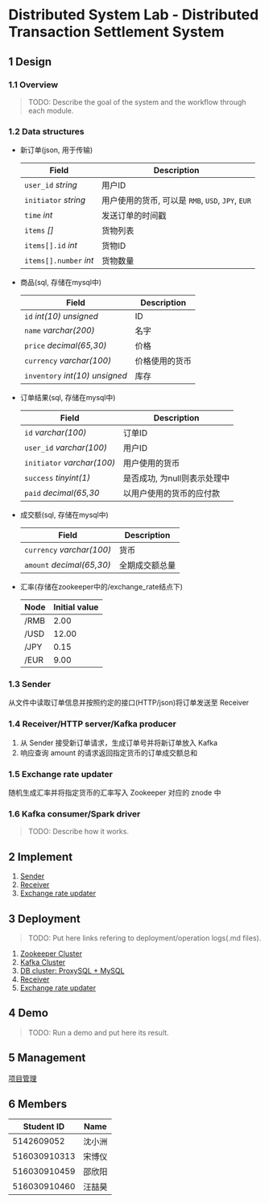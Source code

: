 # Distributed System Lab - Distributed Transaction Settlement System
## 1 Design
### 1.1 Overview

> TODO: Describe the goal of the system and the workflow through each module.

### 1.2 Data structures

- 新订单(json, 用于传输)

   |Field|Description|
   |--|--|
   |`user_id` _string_|用户ID|
   |`initiator` _string_|用户使用的货币, 可以是 `RMB`, `USD`, `JPY`, `EUR`|
   |`time` _int_|发送订单的时间戳|
   |`items` _[]_|货物列表|
   |`items[].id` _int_|货物ID|
   |`items[].number` _int_|货物数量|

- 商品(sql, 存储在mysql中)

   |Field|Description|
   |--|--|
   |`id` _int(10) unsigned_|ID|
   |`name` _varchar(200)_|名字|
   |`price` _decimal(65,30)_|价格|
   |`currency` _varchar(100)_|价格使用的货币|
   |`inventory` _int(10) unsigned_|库存|

- 订单结果(sql, 存储在mysql中)

   |Field|Description|
   |--|--|
   |`id` _varchar(100)_|订单ID|
   |`user_id` _varchar(100)_|用户ID|
   |`initiator` _varchar(100)_|用户使用的货币|
   |`success` _tinyint(1)_|是否成功, 为null则表示处理中|
   |`paid` _decimal(65,30_|以用户使用的货币的应付款|

- 成交额(sql, 存储在mysql中)

   |Field|Description|
   |--|--|
   |`currency` _varchar(100)_|货币|
   |`amount` _decimal(65,30)_|全期成交额总量|

- 汇率(存储在zookeeper中的/exchange_rate结点下)

   |Node|Initial value|
   |--|--|
   |/RMB|2.00|
   |/USD|12.00|
   |/JPY|0.15|
   |/EUR|9.00|

### 1.3 Sender

从文件中读取订单信息并按照约定的接口(HTTP/json)将订单发送至 Receiver

### 1.4 Receiver/HTTP server/Kafka producer

1. 从 Sender 接受新订单请求，生成订单号并将新订单放入 Kafka
2. 响应查询 amount 的请求返回指定货币的订单成交额总和

### 1.5 Exchange rate updater

随机生成汇率并将指定货币的汇率写入 Zookeeper 对应的 znode 中

### 1.6 Kafka consumer/Spark driver

> TODO: Describe how it works.

## 2 Implement

1. [Sender](./doc/sender.md)
2. [Receiver](./doc/receiver.md)
3. [Exchange rate updater](./doc/exchange_rate_updater.md)

## 3 Deployment

> TODO: Put here links refering to deployment/operation logs(.md files).

1. [Zookeeper Cluster](./doc/zookeeper.md)
2. [Kafka Cluster](./doc/kafka.md)
3. [DB cluster: ProxySQL + MySQL](./doc/mysql.md)
4. [Receiver](./doc/receiver.md#部署)
5. [Exchange rate updater](./doc/exchange_rate_updater.md#部署)


## 4 Demo

> TODO: Run a demo and put here its result.

## 5 Management

[项目管理](./doc/management.md)

## 6 Members
| Student ID   | Name   |
| ------------ | ------ |
| 5142609052   | 沈小洲 |
| 516030910313 | 宋博仪 |
| 516030910459 | 邵欣阳 |
| 516030910460 | 汪喆昊 |
